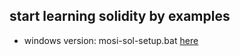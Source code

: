 ## start learning solidity by examples
- windows version: mosi-sol-setup.bat [here](https://github.com/mosi-sol/shell/blob/main/start-learning/mosi-sol-setup.bat) 

